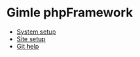 Gimle phpFramework
==================

* [System setup](setupsystem.md)
* [Site setup](setupsite.md)
* [Git help](git.md)
